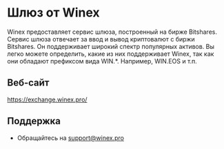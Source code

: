 # Шлюз от Winex

Winex предоставляет сервис шлюза, построенный на бирже Bitshares. Сервис шлюза отвечает за ввод и вывод криптовалют с биржи Bitshares. Он поддерживает широкий спектр популярных активов. Вы легко можете определить, какие из них поддерживает Winex, так как они обладают префиксом вида WIN.*. Например, WIN.EOS и т.п.

## Веб-сайт

<https://exchange.winex.pro/>

## Поддержка

- Обращайтесь на support@winex.pro